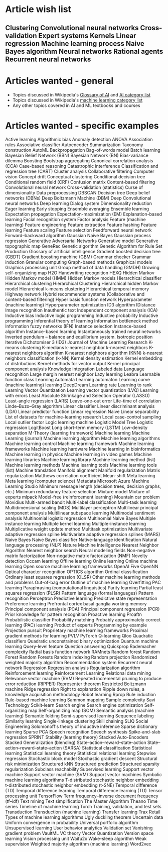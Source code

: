 # Article wish list

Clustering
Convolutional neural networks
Cross-validation
Expert systems
Kernels
Linear regression
Machine learning process
Naive Bayes algorithm
Neural networks
Rational agents
Recurrent neural networks
---

# Articles wanted - general
- Topics discussed in Wikipedia's [Glossary of AI](https://en.wikipedia.org/wiki/Glossary_of_artificial_intelligence) and [AI category list](https://en.wikipedia.org/wiki/Category:Artificial_intelligence)
- Topics discussed in Wikipedia's [machine learning category list](https://en.wikipedia.org/wiki/Category:Machine_learning)
- Any other topics covered in AI and ML textbooks and courses

# Articles wanted - specific examples

Active learning
Algorithmic bias
Anomaly detection
ANOVA
Association rules
Associative classifier
Autoencoder
Summarization
Taxonomy construction
AutoML
Backpropagation
Bag-of-words model
Batch learning
Bayesian Belief Network (BBN)
Bayesian Network (BN)
Bias-variance dilemma
Boosting
Bootstrap aggregating
Canonical correlation analysis (CCA)
Case-based reasoning
Catastrophic interference
Classification and regression tree (CART)
Cluster analysis
Collaborative filtering
Computer vision
Concept drift
Conceptual clustering
Conditional decision tree
Conditional random field (CRF)
Confusion matrix
Content-based filtering
Convolutional neural network
Cross-validation (statistics)
Curse of dimensionality
Data preprocessing
DBSCAN
Decision tree
Deep belief networks (DBNs)
Deep Boltzmann Machine (DBM)
Deep Convolutional neural networks
Deep learning
Dialog system
Dimensionality reduction
Eager learning
Early stopping
Ensemble averaging
Ensemble learning
Expectation propagation
Expectation-maximization (EM)
Explanation-based learning
Facial recognition system
Factor analysis
Feature (machine learning)
Feature engineering
Feature extraction
Feature hashing
Feature learning
Feature scaling
Feature selection
Feedforward neural network
Forward–backward algorithm
Gaussian Naive Bayes
Gaussian process regression
Generative Adversarial Networks
Generative model
Generative topographic map
GeneRec
Genetic algorithm
Genetic Algorithm for Rule Set Production
Glossary of artificial intelligence
Gradient boosted decision tree (GBDT)
Gradient boosting machine (GBM)
Grammar checker
Grammar induction
Granular computing
Graph-based methods
Graphical models
Graphics processing unit
Group method of data handling (GMDH)
Growing self-organizing map
H2O
Handwriting recognition
HEXQ
Hidden Markov
Hidden Markov model (HMM)
Hidden Markov models
Hierarchical classifier
Hierarchical clustering
Hierarchical Clustering
Hierarchical hidden Markov model
Hierarchical k-means clustering
Hierarchical temporal memory
Highway network
Hybrid recommender systems (Collaborative and content-based filtering)
Hyper basis function network
Hyperparameter (machine learning)
Hyperparameter optimization
ID3 algorithm
IDistance
Image recognition
Inauthentic text
Independent component analysis (ICA)
Inductive bias
Inductive logic programming
Inductive probability
Inductive programming
Inferential theory of learning
Information bottleneck method
Information fuzzy networks (IFN)
Instance selection
Instance-based algorithm
Instance-based learning
Instantaneously trained neural networks
Inverted pendulum – balance and equilibrium system.
Isotropic position
Iterative Dichotomiser 3 (ID3)
Journal of Machine Learning Research
K-means clustering
K-medians
k-nearest neighbor
k-nearest neighbors
K-nearest neighbors algorithm
K-nearest neighbors algorithm (KNN)
k-nearest neighbors classification (k-NN)
Kernel density estimation
Kernel embedding of distributions
Kernel methods for vector output
Kernel principal component analysis
Knowledge integration
Labeled data
Language recognition
Large margin nearest neighbor
Lazy learning
Leabra
Learnable function class
Learning Automata
Learning automaton
Learning curve (machine learning)
learning DeepDream
Learning rate
Learning to rank
Learning Vector Quantization
Learning vector quantization (LVQ)
Learning with errors
Least Absolute Shrinkage and Selection Operator (LASSO)
Least-angle regression (LARS)
Leave-one-out error
Life-time of correlation
Linde–Buzo–Gray algorithm
Linear classifier
Linear discriminant analysis (LDA)
Linear predictor function
Linear regression Naive
Linear separability
List of datasets for machine-learning research
Local case-control sampling
Local outlier factor
Logic learning machine
Logistic Model Tree
Logistic regression
LogitBoost
Long short-term memory (LSTM)
Low-density separation
M-Theory (learning framework)
Machine learning
Machine Learning (journal)
Machine learning algorithm
Machine learning algorithms
Machine learning control
Machine learning framework
Machine learning frameworks
Machine learning hardware
Machine learning in bioinformatics
Machine learning in physics
Machine learning in video games
Machine learning libraries
Machine learning library
Machine learning method   (list)
Machine learning methods
Machine learning tools
Machine learning tools   (list)
Machine translation
Manifold alignment
Manifold regularization
Matrix regularization
Matthews correlation coefficient
Mean-shift
Meta learning
Meta learning (computer science)
Metadata
Microsoft Azure Machine Learning Studio
Minimum message length (decision trees, decision graphs, etc.)
Minimum redundancy feature selection
Mixture model
Mixture of experts
mlpack
Model-free (reinforcement learning)
Mountain car problem
Movidius
Multi-armed bandit
Multi-label classification
Multi-task learning
Multidimensional scaling (MDS)
Multilayer perceptron
Multilinear principal component analysis
Multilinear subspace learning
Multimodal sentiment analysis
Multinomial logistic regression
Multinomial Naive Bayes
Multiple instance learning
Multiple kernel learning
Multiple-instance learning
Multiplicative weight update method
Multitask optimization
Multivariate adaptive regression spline
Multivariate adaptive regression splines (MARS)
Naive Bayes
Naive Bayes classifier
Native-language identification
Natural language processing (NLP)
Nature Machine Intelligence
Nearest Neighbor Algorithm
Nearest neighbor search
Neural modeling fields
Non-negative matrix factorization
Non-negative matrix factorization (NMF)
Novelty detection
Occam learning
Offline learning
Online learning
Online machine learning
Open source machine learning frameworks
OpenAI Five
OpenNN
Optical character recognition
OPTICS algorithm
Ordinal classification
Ordinary least squares regression (OLSR)
Other machine learning methods and problems
Out-of-bag error
Outline of machine learning
Overfitting
PAC learning
Paraphrasing (computational linguistics)
Parity learning
Partial least squares regression (PLSR)
Pattern language (formal languages)
Pattern recognition
Perceptron
Predictive learning
Predictive state representation
Preference learning
Prefrontal cortex basal ganglia working memory
Principal component analysis (PCA)
Principal component regression (PCR)
Prior knowledge for pattern recognition
Proactive learning
Proaftn
Probabilistic classifier
Probability matching
Probably approximately correct learning (PAC) learning
Product of experts
Programming by example
Projection pursuit
Proprietary machine learning frameworks
Proximal gradient methods for learning
PVLV
PyTorch
Q-learning
Qloo
Quadratic classifiers
Quadratic unconstrained binary optimization
Quantum machine learning
Query-level feature
Question answering
Quickprop
Rademacher complexity
Radial basis function network
RAMnets
Random forest
Random Forest
Random Forests
Random indexing
Random projection
Randomized weighted majority algorithm
Recommendation system
Recurrent neural network
Regression
Regression analysis
Regularization algorithm
Reinforcement learning
Reinforcement Learning
Relational data mining
Relevance vector machine (RVM)
Repeated incremental pruning to produce error reduction (RIPPER)
Representer theorem
Restricted Boltzmann machine
Ridge regression
Right to explanation
Ripple down rules, a knowledge acquisition methodology
Robot learning
Rprop
Rule induction
Rule-based machine learning
Sammon mapping
Sample complexity
Savi Technology
Scikit-learn
Search engine
Search engine optimization
Self-organizing map
Self-organizing map (SOM)
Semantic analysis (machine learning)
Semantic folding
Semi-supervised learning
Sequence labeling
Similarity learning
Single-linkage clustering
Skill chaining
SLIQ
Social Engineering
Solomonoff's theory of inductive inference
Sparse dictionary learning
Sparse PCA
Speech recognition
Speech synthesis
Spike-and-slab regression
SPRINT
Stability (learning theory)
Stacked Auto-Encoders
Stacked Generalization (blending)
State–action–reward–state–action
State–action–reward–state–action (SARSA)
Statistical classification
Statistical learning
Statistical learning theory
Statistical relational learning
Stepwise regression
Stochastic block model
Stochastic gradient descent
Structural risk minimization
Structured kNN
Structured prediction
Structured sparsity regularization
Subclass reachability
Supervised learning
Support vector machine
Support vector machine (SVM)
Support vector machines
Symbolic machine learning algorithms
T-distributed stochastic neighbor embedding
t-distributed stochastic neighbor embedding (t-SNE)
Temporal difference (TD)
Temporal difference learning
Temporal difference learning (TD)
Tensor processing unit
TensorFlow
Term frequency–inverse document frequency (tf–idf)
Text mining
Text simplification
The Master Algorithm
Theano
Time series
Timeline of machine learning
Torch
Training, validation, and test sets
Transduction
Transduction (machine learning)
Transfer learning
Trax Retail
Types of machine learning algorithms
Ugly duckling theorem
Uncertain data
Uniform convergence in probability
Universal portfolio algorithm
Unsupervised learning
User behavior analytics
Validation set
Vanishing gradient problem
VaultML
VC theory
Vector Quantization
Version space learning
Vision processing unit
Waifu2x
Wake-sleep algorithm
Weak supervision
Weighted majority algorithm (machine learning)
Word2vec
